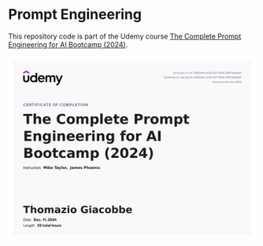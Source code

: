 # Prompt Engineering

This repository code is part of the Udemy course [The Complete Prompt Engineering for AI Bootcamp (2024)](https://www.udemy.com/certificate/UC-d4321de8-3e49-427f-86c8-24971a5ebb91/).

![](certificate.jpg)